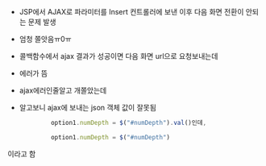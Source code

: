 

- JSP에서 AJAX로 파라미터를 Insert 컨트롤러에 보낸 이후 다음 화면 전환이 안되는 문제 발생

- 엄청 쫄앗음ㅠ0ㅠ

- 콜백함수에서 ajax 결과가 성공이면 다음 화면 url으로  요청보내는데
- 에러가 뜸
- ajax에러인줄알고 개쫄았는데
- 알고보니 ajax에 보내는 json 객체 값이 잘못됨

```javascript
			option1.numDepth = $("#numDepth").val()인데, 
```

```javascript
			option1.numDepth = $("#numDepth")
```

이라고 함

